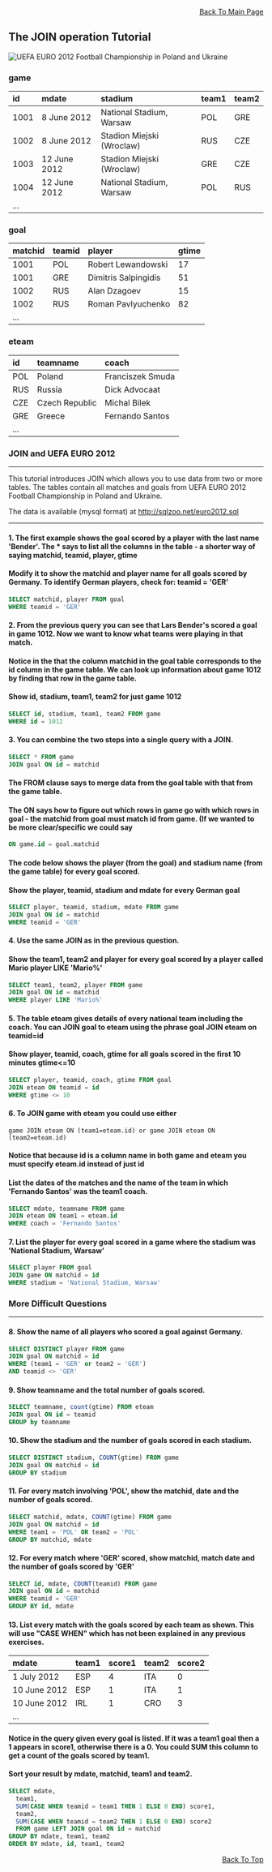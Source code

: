 <p align="right"><a href="https://github.com/ojudz08/sqlzoo-answers/tree/main">Back To Main Page</a></p>

## The JOIN operation Tutorial

![UEFA EURO 2012 Football Championship in Poland and Ukraine](https://github.com/ojudz08/sqlzoo-answers/blob/main/img/join_operation.png)


### game
| id | mdate | stadium | team1 | team2 |
| :--- | :--- | :--- | :--- | :--- |
| 1001 | 8 June 2012 | National Stadium, Warsaw | POL | GRE |
| 1002 | 8 June 2012 | Stadion Miejski (Wroclaw) | RUS | CZE |
| 1003 | 12 June 2012 | Stadion Miejski (Wroclaw) | GRE | CZE |
| 1004 | 12 June 2012 | National Stadium, Warsaw | POL | RUS |
| ... |  |  |  |  |


### goal
| matchid | teamid | player | gtime |
| :--- | :--- | :--- | :--- |
| 1001 | POL | Robert Lewandowski | 17 |
| 1001 | GRE | Dimitris Salpingidis | 51 |
| 1002 | RUS | Alan Dzagoev | 15 |
| 1002 | RUS | Roman Pavlyuchenko | 82 |
| ... |  |  |  |


### eteam
| id | teamname | coach |
| :--- | :--- | :--- |
| POL | Poland | Franciszek Smuda |
| RUS | Russia | Dick Advocaat |
| CZE | Czech Republic | Michal Bilek |
| GRE | Greece | Fernando Santos |
| ... |  |  |


### JOIN and UEFA EURO 2012
----
This tutorial introduces JOIN which allows you to use data from two or more tables. The tables contain all matches and goals from UEFA EURO 2012 Football Championship in Poland and Ukraine.

The data is available (mysql format) at http://sqlzoo.net/euro2012.sql

----

#### 1. The first example shows the goal scored by a player with the last name 'Bender'. The * says to list all the columns in the table - a shorter way of saying matchid, teamid, player, gtime
#### Modify it to show the matchid and player name for all goals scored by Germany. To identify German players, check for: teamid = 'GER'
```SQL
SELECT matchid, player FROM goal
WHERE teamid = 'GER'
```


#### 2. From the previous query you can see that Lars Bender's scored a goal in game 1012. Now we want to know what teams were playing in that match.
#### Notice in the that the column matchid in the goal table corresponds to the id column in the game table. We can look up information about game 1012 by finding that row in the game table.
#### Show id, stadium, team1, team2 for just game 1012
```SQL
SELECT id, stadium, team1, team2 FROM game
WHERE id = 1012
```


#### 3. You can combine the two steps into a single query with a JOIN.
```SQL
SELECT * FROM game
JOIN goal ON id = matchid
```
#### The FROM clause says to merge data from the goal table with that from the game table. 
#### The ON says how to figure out which rows in game go with which rows in goal - the matchid from goal must match id from game. (If we wanted to be more clear/specific we could say
```SQL
ON game.id = goal.matchid
```
#### The code below shows the player (from the goal) and stadium name (from the game table) for every goal scored.
#### Show the player, teamid, stadium and mdate for every German goal
```SQL
SELECT player, teamid, stadium, mdate FROM game
JOIN goal ON id = matchid
WHERE teamid = 'GER'
```


#### 4. Use the same JOIN as in the previous question.
#### Show the team1, team2 and player for every goal scored by a player called Mario player LIKE 'Mario%'
```SQL
SELECT team1, team2, player FROM game
JOIN goal ON id = matchid
WHERE player LIKE 'Mario%'
```


#### 5. The table eteam gives details of every national team including the coach. You can JOIN goal to eteam using the phrase goal JOIN eteam on teamid=id
#### Show player, teamid, coach, gtime for all goals scored in the first 10 minutes gtime<=10
```SQL
SELECT player, teamid, coach, gtime FROM goal
JOIN eteam ON teamid = id
WHERE gtime <= 10
```


#### 6. To JOIN game with eteam you could use either
```
game JOIN eteam ON (team1=eteam.id) or game JOIN eteam ON (team2=eteam.id)
```
#### Notice that because id is a column name in both game and eteam you must specify eteam.id instead of just id
#### List the dates of the matches and the name of the team in which 'Fernando Santos' was the team1 coach.
```SQL
SELECT mdate, teamname FROM game
JOIN eteam ON team1 = eteam.id
WHERE coach = 'Fernando Santos'
```


#### 7. List the player for every goal scored in a game where the stadium was 'National Stadium, Warsaw'
```SQL
SELECT player FROM goal
JOIN game ON matchid = id
WHERE stadium = 'National Stadium, Warsaw' 
```

### More Difficult Questions
----
#### 8. Show the name of all players who scored a goal against Germany.
```SQL
SELECT DISTINCT player FROM game
JOIN goal ON matchid = id
WHERE (team1 = 'GER' or team2 = 'GER')
AND teamid <> 'GER'
```


#### 9. Show teamname and the total number of goals scored.
```SQL
SELECT teamname, count(gtime) FROM eteam 
JOIN goal ON id = teamid
GROUP by teamname
```


#### 10. Show the stadium and the number of goals scored in each stadium.
```SQL
SELECT DISTINCT stadium, COUNT(gtime) FROM game
JOIN goal ON matchid = id
GROUP BY stadium
```


#### 11. For every match involving 'POL', show the matchid, date and the number of goals scored.
```SQL
SELECT matchid, mdate, COUNT(gtime) FROM game
JOIN goal ON matchid = id
WHERE team1 = 'POL' OR team2 = 'POL'
GROUP BY matchid, mdate
```


#### 12. For every match where 'GER' scored, show matchid, match date and the number of goals scored by 'GER'
```SQL
SELECT id, mdate, COUNT(teamid) FROM game
JOIN goal ON id = matchid
WHERE teamid = 'GER'
GROUP BY id, mdate
```


#### 13. List every match with the goals scored by each team as shown. This will use "CASE WHEN" which has not been explained in any previous exercises.
| mdate | team1 | score1 | team2 | score2 |
| :--- | :--- | :--- | :--- | :--- |
| 1 July 2012 | ESP | 4 | ITA | 0 |
|10 June 2012 | ESP | 1 | ITA | 1 |
| 10 June 2012 | IRL | 1 | CRO | 3 |
| ... |  |  |  |  |

#### Notice in the query given every goal is listed. If it was a team1 goal then a 1 appears in score1, otherwise there is a 0. You could SUM this column to get a count of the goals scored by team1. 
#### Sort your result by mdate, matchid, team1 and team2.

```SQL
SELECT mdate,
  team1,
  SUM(CASE WHEN teamid = team1 THEN 1 ELSE 0 END) score1,
  team2,
  SUM(CASE WHEN teamid = team2 THEN 1 ELSE 0 END) score2
  FROM game LEFT JOIN goal ON id = matchid
GROUP BY mdate, team1, team2
ORDER BY mdate, id, team1, team2
```

<p align="right"><a href="#top">Back To Top</a></p>
